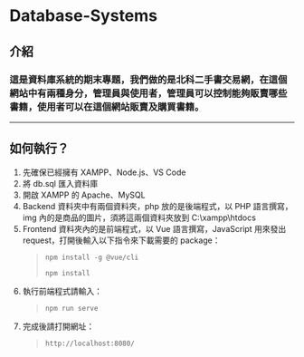 # Database-Systems

## 介紹

### 這是資料庫系統的期末專題，我們做的是北科二手書交易網，在這個網站中有兩種身分，管理員與使用者，管理員可以控制能夠販賣哪些書籍，使用者可以在這個網站販賣及購買書籍。

---

## 如何執行？

1. 先確保已經擁有 XAMPP、Node.js、VS Code
2. 將 db.sql 匯入資料庫
3. 開啟 XAMPP 的 Apache、MySQL
4. Backend 資料夾中有兩個資料夾，php 放的是後端程式，以 PHP 語言撰寫，img 內的是商品的圖片，須將這兩個資料夾放到 C:\\xampp\\htdocs
5. Frontend 資料夾內的是前端程式，以 Vue 語言撰寫，JavaScript 用來發出 request，打開後輸入以下指令來下載需要的 package：
   > `npm install -g @vue/cli`
   >
   > `npm install`
6. 執行前端程式請輸入：
   > `npm run serve`
7. 完成後請打開網址：
   > `http://localhost:8080/`
